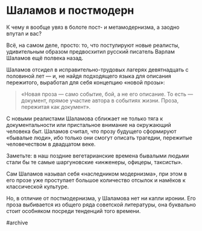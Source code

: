 
# Шаламов и постмодерн

​​К чему я вообще увяз в болоте пост- и метамодернизма, а заодно впутал и вас?

Всё, на самом деле, просто: то, что постулируют новые реалисты, удивительным образом предвосхитил русский писатель Варлам Шаламов ещё полвека назад.

Шаламов отсидел в исправительно-трудовых лагерях девятнадцать с половиной лет — и, не найдя подходящего языка для описания пережитого, выработал для себя концепцию «новой прозы»:

> «Новая проза — само событие, бой, а не его описание. То есть — документ, прямое участие автора в событиях жизни. Проза, пережитая как документ».

С новыми реалистами Шаламова сближает не только тяга к документальности или пристальное внимание на окружающий человека быт. Шаламов считал, что прозу будущего сформируют «бывалые люди», ибо только они смогут описать трагедии, пережитые человечеством в двадцатом веке. 

Заметьте: в наш поздние вегетарианские времена бывалыми людьми стали бы те самые шаргуновские «инженеры, офицеры, таксисты».

Сам Шаламов называл себя «наследником модернизма», при этом в его прозе уже проступает большое количество отсылок и намёков к классической культуре. 

Но, в отличие от постмодернизма, у Шаламова нет ни капли иронии. Его проза выбивается из общего ряда советской литературы, она буквально стоит особняком посреди тенденций того времени.

#archive